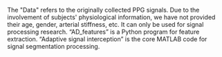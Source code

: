 The "Data" refers to the originally collected PPG signals. Due to the involvement of subjects' physiological information, we have not provided their age, gender, arterial stiffness, etc. It can only be used for signal processing research.
“AD_features” is a Python program for feature extraction.
“Adaptive signal interception” is the core MATLAB code for signal segmentation processing.
